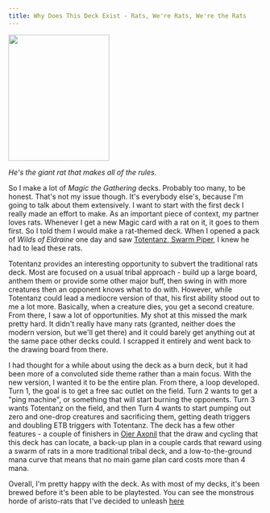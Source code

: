 ```yaml
---
title: Why Does This Deck Exist - Rats, We're Rats, We're the Rats
---
```

<img src="https://cards.scryfall.io/large/front/1/4/1422d6db-fe5b-4a89-951a-fbd7985a29fc.jpg?1692939482" width="200" height="250">
  
_He's the giant rat that makes all of the rules._  

So I make a lot of _Magic the Gathering_ decks. Probably too many, to be honest. That's not my issue though. It's everybody else's, because I'm going to talk about them extensively. I want to start with the first deck I really made an effort to make. As an important piece of context, my partner loves rats. Whenever I get a new Magic card with a rat on it, it goes to them first. So I told them I would make a rat-themed deck. When I opened a pack of _Wilds of Eldraine_ one day and saw [Totentanz, Swarm Piper](https://scryfall.com/card/woe/216/totentanz-swarm-piper), I knew he had to lead these rats.  

Totentanz provides an interesting opportunity to subvert the traditional rats deck. Most are focused on a usual tribal approach - build up a large board, anthem them or provide some other major buff, then swing in with more creatures then an opponent knows what to do with. However, while Totentanz could lead a mediocre version of that, his first ability stood out to me a lot more. Basically, when a creature dies, you get a second creature. From there, I saw a lot of opportunities. My shot at this missed the mark pretty hard. It didn't really have many rats (granted, neither does the modern version, but we'll get there) and it could barely get anything out at the same pace other decks could. I scrapped it entirely and went back to the drawing board from there.  

I had thought for a while about using the deck as a burn deck, but it had been more of a convoluted side theme rather than a main focus. With the new version, I wanted it to be the entire plan. From there, a loop developed. Turn 1, the goal is to get a free sac outlet on the field. Turn 2 wants to get a "ping machine", or something that will start burning the opponents. Turn 3 wants Totentanz on the field, and then Turn 4 wants to start pumping out zero and one-drop creatures and sacrificing them, getting death triggers and doubling ETB triggers with Totentanz. The deck has a few other features - a couple of finishers in [Ojer Axonil](https://scryfall.com/card/lci/158/ojer-axonil-deepest-might-temple-of-power) that the draw and cycling that this deck has can locate, a back-up plan in a couple cards that reward using a swarm of rats in a more traditional tribal deck, and a low-to-the-ground mana curve that means that no main game plan card costs more than 4 mana.  

Overall, I'm pretty happy with the deck. As with most of my decks, it's been brewed before it's been able to be playtested. You can see the monstrous horde of aristo-rats that I've decided to unleash [here](https://archidekt.com/decks/11265155/rats_were_rats_were_the_rats_new)

